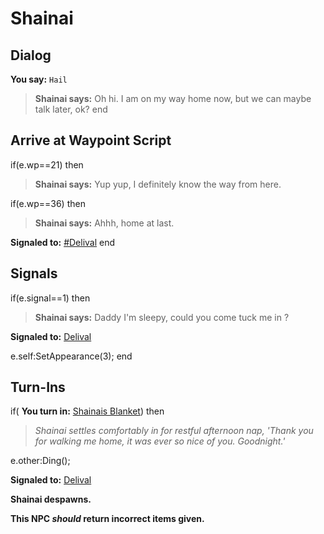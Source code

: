 # Shainai
## Dialog

**You say:** `Hail`



>**Shainai says:** Oh hi.  I am on my way home now, but we can maybe talk later, ok?
end

## Arrive at Waypoint Script

if(e.wp==21) then


>**Shainai says:** Yup yup, I definitely know the way from here.

if(e.wp==36) then


>**Shainai says:** Ahhh, home at last.


**Signaled to:**  [\#Delival](/npc/155041)
end

## Signals

if(e.signal==1) then


>**Shainai says:** Daddy I'm sleepy, could you come tuck me in ?


**Signaled to:**  [Delival](/npc/155340)


e.self:SetAppearance(3);
end

## Turn-Ins



if( **You turn in:** [Shainais Blanket](/item/4478)) then


>*Shainai settles comfortably in for restful afternoon nap, 'Thank you for walking me home, it was ever so nice of you.  Goodnight.'*


e.other:Ding();


**Signaled to:**  [Delival](/npc/155340)


**Shainai despawns.**

**This NPC *should* return incorrect items given.**





